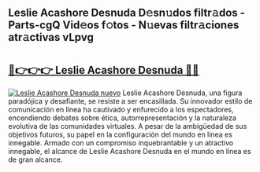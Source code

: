 ## Leslie Acashore Desnuda D𝚎sn𝚞dos filtr𝚊dos - Parts-cgQ Vid𝚎os f𝚘tos - N𝚞evas filtr𝚊ciones atr𝚊ctivas vLpvg

# <h2><a href="http://mb7kd5.tromn.icu/?c=Leslie+Acashore+Desnuda">🔗👉👉👉 Leslie Acashore Desnuda 🔗🔗</a></h2>

[![Leslie Acashore Desnuda nuevo](https://i.imgur.com/pEAQMta.gif)](http://mb7kd5.tromn.icu/?c=Leslie+Acashore+Desnuda)
Leslie Acashore Desnuda, una figura paradójica y desafiante, se resiste a ser encasillada. Su innovador estilo de comunicación en línea ha cautivado y enfurecido a los espectadores, encendiendo debates sobre ética, autorrepresentación y la naturaleza evolutiva de las comunidades virtuales. A pesar de la ambigüedad de sus objetivos futuros, su papel en la configuración del mundo en línea es innegable. Armado con un compromiso inquebrantable y un atractivo innegable, el alcance de Leslie Acashore Desnuda en el mundo en línea es de gran alcance.
